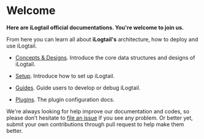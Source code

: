 # Welcome

**Here are iLogtail official documentations. You're welcome to join us.**

From here you can learn all about **iLogtail's** architecture, how to deploy and use iLogtail.

- [Concepts & Designs](concept&designs/README.md). Introduce the core data structures and designs of iLogtail.

- [Setup](setup/README.md). Introduce how to set up iLogtail.

- [Guides](guides/README.md). Guide users to develop or debug iLogtail.
- [Plugins](plugins/plugin-list.md). The plugin configuration docs.

We're always looking for help improve our documentation and codes, so please don’t hesitate to [file an issue](https://github.com/alibaba/ilogtail/issues/new)
if you see any problem.
Or better yet, submit your own contributions through pull request to help make them better.
